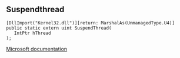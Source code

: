 ## Suspendthread

```
[DllImport("Kernel32.dll")][return: MarshalAs(UnmanagedType.U4)]
public static extern uint SuspendThread(
   IntPtr hThread
);
```

[Microsoft documentation](https://docs.microsoft.com/en-us/windows/win32/api/processthreadsapi/nf-processthreadsapi-suspendthread)
